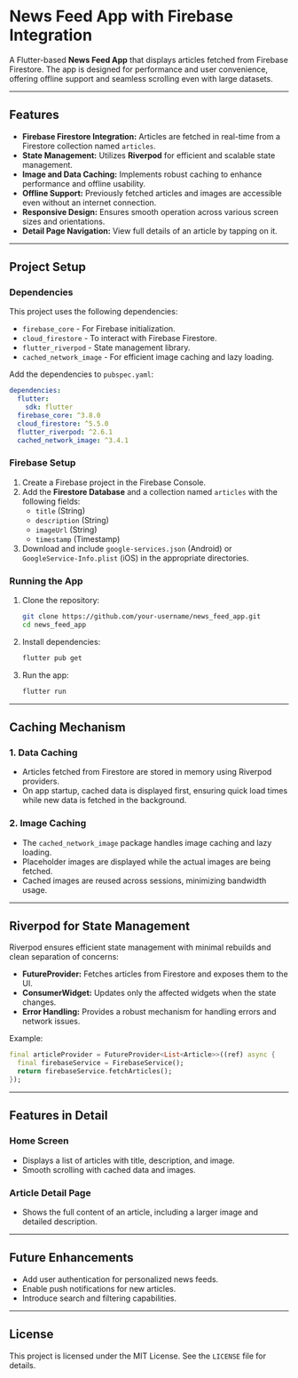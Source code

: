 # News Feed App with Firebase Integration

A Flutter-based **News Feed App** that displays articles fetched from Firebase Firestore. The app is designed for performance and user convenience, offering offline support and seamless scrolling even with large datasets.

---

## Features

- **Firebase Firestore Integration:** Articles are fetched in real-time from a Firestore collection named `articles`.
- **State Management:** Utilizes **Riverpod** for efficient and scalable state management.
- **Image and Data Caching:** Implements robust caching to enhance performance and offline usability.
- **Offline Support:** Previously fetched articles and images are accessible even without an internet connection.
- **Responsive Design:** Ensures smooth operation across various screen sizes and orientations.
- **Detail Page Navigation:** View full details of an article by tapping on it.

---

## Project Setup

### Dependencies
This project uses the following dependencies:

- `firebase_core` - For Firebase initialization.
- `cloud_firestore` - To interact with Firebase Firestore.
- `flutter_riverpod` - State management library.
- `cached_network_image` - For efficient image caching and lazy loading.

Add the dependencies to `pubspec.yaml`:
```yaml
dependencies:
  flutter:
    sdk: flutter
  firebase_core: ^3.8.0
  cloud_firestore: ^5.5.0
  flutter_riverpod: ^2.6.1
  cached_network_image: ^3.4.1
```

### Firebase Setup
1. Create a Firebase project in the Firebase Console.
2. Add the **Firestore Database** and a collection named `articles` with the following fields:
    - `title` (String)
    - `description` (String)
    - `imageUrl` (String)
    - `timestamp` (Timestamp)
3. Download and include `google-services.json` (Android) or `GoogleService-Info.plist` (iOS) in the appropriate directories.

### Running the App
1. Clone the repository:
   ```bash
   git clone https://github.com/your-username/news_feed_app.git
   cd news_feed_app
   ```
2. Install dependencies:
   ```bash
   flutter pub get
   ```
3. Run the app:
   ```bash
   flutter run
   ```

---

## Caching Mechanism

### 1. Data Caching
- Articles fetched from Firestore are stored in memory using Riverpod providers.
- On app startup, cached data is displayed first, ensuring quick load times while new data is fetched in the background.

### 2. Image Caching
- The `cached_network_image` package handles image caching and lazy loading.
- Placeholder images are displayed while the actual images are being fetched.
- Cached images are reused across sessions, minimizing bandwidth usage.

---

## Riverpod for State Management

Riverpod ensures efficient state management with minimal rebuilds and clean separation of concerns:

- **FutureProvider:** Fetches articles from Firestore and exposes them to the UI.
- **ConsumerWidget:** Updates only the affected widgets when the state changes.
- **Error Handling:** Provides a robust mechanism for handling errors and network issues.

Example:
```dart
final articleProvider = FutureProvider<List<Article>>((ref) async {
  final firebaseService = FirebaseService();
  return firebaseService.fetchArticles();
});
```

---

## Features in Detail

### Home Screen
- Displays a list of articles with title, description, and image.
- Smooth scrolling with cached data and images.

### Article Detail Page
- Shows the full content of an article, including a larger image and detailed description.

---

## Future Enhancements
- Add user authentication for personalized news feeds.
- Enable push notifications for new articles.
- Introduce search and filtering capabilities.

---

## License
This project is licensed under the MIT License. See the `LICENSE` file for details.
